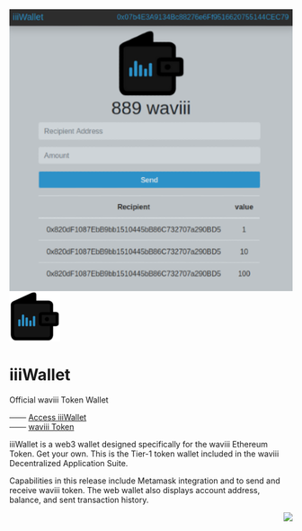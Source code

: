 <img align="right" src="src/iiiWalletv1.png">

![iiiWallet_logo](src/iiiWallet_small.png) 
# iiiWallet 

Official waviii Token Wallet

─── [Access iiiWallet](https://etherscan.io/token/0xBA00868912Af1a409F11E9c2B5d3a9376Cb3C2E2)<br />
─── [waviii Token](https://github.com/luc1dLife/waviii)

iiiWallet is a web3 wallet designed specifically for the waviii Ethereum Token. Get your own. This is the Tier-1 token wallet included in the waviii Decentralized Application Suite. 

Capabilities in this release include Metamask integration and to send and receive waviii token. The web wallet also displays account address, balance, and sent transaction history.

<a href=""><img align="right" src="https://img.shields.io/badge/iiiWallet-Tier--1-%232c91c8"></a>
